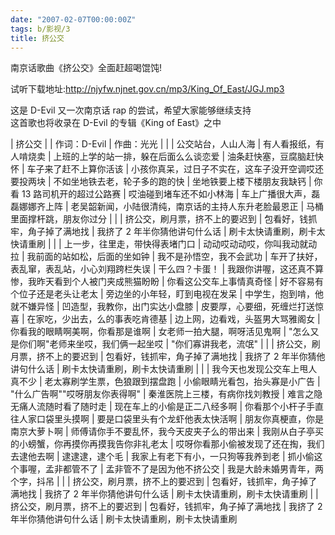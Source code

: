 ```yaml
---
date: "2007-02-07T00:00:00Z"
tags: b/影视/3
title: 挤公交
---
```


南京话歌曲《挤公交》全面赶超喝馄饨!

试听下载地址:<http://njyfw.njnet.gov.cn/mp3/King_Of_East/JGJ.mp3>

这是 D-Evil 又一次南京话 rap 的尝试，希望大家能够继续支持 \
这首歌也将收录在 D-Evil 的专辑《King of East》之中

| 挤公交
| 
| 作词：D-Evil
| 作曲：光光
| 
| 
| 公交站台，人山人海
| 有人看报纸，有人啃烧卖
| 上班的上学的站一排，躲在后面么么谈恋爱
| 油条赶快塞，豆腐脑赶快怀
| 车子来了赶不上算你活该
| 小孩你真呆，过日子不实在，这车子没开空调哎还要投两块
| 不如坐地铁去老，轮子多的跑的快
| 坐地铁要上楼下楼朋友我缺钙
| 你看 13 路司机开的超过公路赛
| 哎油碰到堵车还不如小林海
| 车上广播很大声，磊磊娜娜齐上阵
| 老吴韶新闻，小陆很清纯，南京话的主持人东升老脸最恩正
| 马桶里面撑杆跳，朋友你过分 
| 
| 
| 挤公交，刷月票，挤不上的要迟到
| 包看好，钱抓牢，角子掉了满地找
| 我挤了 2 年半你猜他讲句什么话
| 刷卡太快请重刷，刷卡太快请重刷 
| 
| 
| 上一步，往里走，带快得表堵门口
| 动动哎动动哎，你叫我动就动拉
| 我前面的站如松，后面的坐如钟
| 我不是孙悟空，我不会武功
| 车开了扶好，表乱窜，表乱站，小心刘翔跨栏失误
| 干么四？卡蛋！
| 我跟你讲喔，这还真不算惨，我昨天看到个人被门夹成熊猫盼盼
| 你看这公交车上事情真奇怪
| 好不容易有个位子还是老头让老太
| 旁边坐的小年轻，盯到电视在发呆
| 中学生，抱到啃，他就不嫌异怪
| 凹造型，我教你，出门实达小盘膝
| 皮要厚，心要细，死缠烂打送惊喜
| 在家吃，少出去，么的事表吃肯德基
| 边上网，边看戏，头盔男大骂雅阁女
| 你看我的眼睛啊美啊，你看那是谁啊
| 女老师一拍大腿，啊呀活见鬼啊
| "怎么又是你们啊"老师来坐哎，我们俩一起坐哎
| "你们寡讲我老，流氓" 
| 
| 
| 挤公交，刷月票，挤不上的要迟到
| 包看好，钱抓牢，角子掉了满地找
| 我挤了 2 年半你猜他讲句什么话
| 刷卡太快请重刷，刷卡太快请重刷 
| 
| 
| 我今天也发现公交车上甩人真不少
| 老太寡刷学生票，色狼跟到摆盘跑
| 小偷眼睛光看包，抬头寡是小广告
| "什么广告啊""哎呀朋友你表得啊"
| 秦淮医院上三楼，有病你找刘教授
| 难言之隐无痛人流随时看了随时走
| 现在车上的小偷是正二八经多啊
| 你看那个小杆子手直往人家口袋里头摸啊
| 要是口袋里头有个龙虾他表太快活啊
| 朋友你真梗直，你是南京大萝卜啊
| 师傅请你手不要乱怀，我今天皮夹子么的带出来
| 我刚从白子亭买的小螃蟹，你再摸你再摸我告你非礼老太
| 哎呀你看那小偷被发现了还在掏，我们去逮他去啊
| 逮逮逮，逮个毛
| 我家上有老下有小，一只狗等我养到老
| 抓小偷这个事喔，孟非都管不了
| 孟非管不了是因为他不挤公交
| 我是大龄未婚男青年，两个字，抖吊 
| 
| 
| 挤公交，刷月票，挤不上的要迟到
| 包看好，钱抓牢，角子掉了满地找
| 我挤了 2 年半你猜他讲句什么话
| 刷卡太快请重刷，刷卡太快请重刷 
| 
| 挤公交，刷月票，挤不上的要迟到
| 包看好，钱抓牢，角子掉了满地找
| 我挤了 2 年半你猜他讲句什么话
| 刷卡太快请重刷，刷卡太快请重刷
